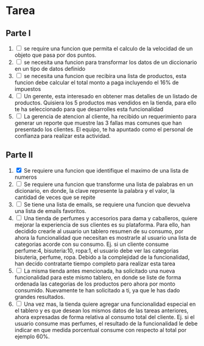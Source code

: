 # Tarea

## Parte I

1. <input type="checkbox" /> se require una funcion que permita el calculo de la velocidad de un objeto que pasa por dos puntos.
2. <input type="checkbox" /> se necesita una funcion para transformar
   los datos de un diccionario en un tipo de datos definido
3. <input type="checkbox" /> se necesita una funcion que recibira una lista de productos, esta funcion debe calcular el total monto a paga incluyendo el 16% de impuestos
4. <input type="checkbox" /> Un gerente, esta interesado en obtener mas detalles de un listado de productos. Quisiera los 5 productos mas vendidos en la tienda, para ello te ha seleccionado para que desarrolles esta funcionalidad
5. <input type="checkbox" /> La gerencia de atencion al cliente,
   ha recibido un requerimiento para generar un reporte que muestre las 3 fallas mas comunes que han presentado los clientes. El equipo, te ha apuntado como el personal de confianza para realizar esta actividad.

## Parte II

1. <input type="checkbox" checked /> Se requiere una funcion que identifique el maximo de una lista de numeros
2. <input type="checkbox" /> Se requiere una funcion que transforme una lista de palabras en un dicionario, en donde, la clave represente la palabra y el valor, la cantidad de veces que se repite
3. <input type="checkbox" /> Se tiene una lista de emails, se requiere una funcion que devuelva una lista de emails favoritos.
4. <input type="checkbox" /> Una tienda de perfumes y accesorios para dama y caballeros, quiere mejorar la experiencia de sus clientes es su plataforma. Para ello, han decidido crearle al usuario un tablero resumen de su consumo, por ahora la funcionalidad que necesitan es mostrarle al usuario una lista de categorias acorde con su consumo. Ej. si un cliente consume perfume:4, bisuteria:10, ropa:1, el usuario debe ver las categorias bisuteria, perfume, ropa. Debido a la complejidad de la funcionalidad, han decido contratarte tiempo completo para realizar esta tarea
5. <input type="checkbox" /> La misma tienda antes mencionada, ha solicitado una nueva funcionalidad para este mismo tablero, en donde se liste de forma ordenada las categorias de los productos pero ahora por monto consumido. Nuevamente te han solicitado a ti, ya que le has dado grandes resultados. 
6. <input type="checkbox" /> Una vez mas, la tienda quiere agregar una funcionalidad especial en el tablero y es que desean los mismos datos de las tareas anteriores, ahora expresadas de forma relativa al consumo total del cliente. Ej. si el usuario consume mas perfumes, el resultado de la funcionalidad le debe indicar en que medida porcentual consume con respecto al total por ejemplo 60%. 

